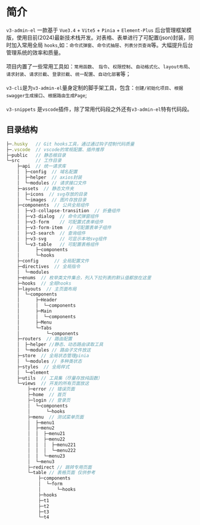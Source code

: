 # 简介

`v3-admin-el` 一款基于 `Vue3.4` + `Vite5` + `Pinia` + `Element-Plus` 后台管理框架模版，使用目前(2024)最新技术栈开发。对表格、表单进行了可配置(json)封装，同时加入常用全局 `hooks`,如：`命令式弹窗`、`命令式抽屉`、`列表分页查询`等。大幅提升后台管理系统的效率和质量。<br/><br/>项目内置了一些常用工具如：`常用函数`、 `指令`、`权限控制`、`自动格式化`、`layout布局`、`请求封装`、`请求拦截`、`登录拦截`、`统一配置`、`自动化部署`等；<br/><br/>`v3-cli`是为`v3-admin-el`量身定制的脚手架工具，包含：`创建/初始化项目`、`根据swagger生成接口`、`根据路由生成Page`;<br/><br/>`v3-snippets` 是`vscode`插件，除了常用代码段之外还有`v3-admin-el`特有代码段。

## 目录结构

```js
├─.husky   // Git hooks工具，通过通过钩子控制代码质量
├─.vscode  // vscode的常规配置、插件推荐
├─public   // 静态根目录
└─src      // 工作目录
    ├─api  // 统一请求库
    │  ├─config  // 域名配置
    │  ├─helper  // axios封装
    │  └─modules // 请求接口文件
    ├─assets  // 静态文件夹
    │  ├─icons  // svg存放的目录
    │  └─images  // 图片存放目录
    ├─components  // 公共全局组件
    │  ├─v3-collapse-transition  // 折叠组件
    │  ├─v3-dialog  // 命令式弹窗组件
    │  ├─v3-form    // 可配置式表单组件
    │  ├─v3-form-item  // 可配置表单子组件
    │  ├─v3-search  // 查询组件
    │  ├─v3-svg     // 可显示本地svg组件
    │  └─v3-table   // 可配置表格组件
    │      ├─components
    │      └─hooks
    ├─config      // 全局配置文件
    ├─directives  // 全局指令
    │  └─modules
    ├─enums  // 枚举类文件集合，列入下拉列表的默认值都放在这里
    ├─hooks  // 全局hooks
    ├─layouts  // 主页面布局
    │  └─components
    │      ├─Header
    │      │  └─components
    │      ├─Main
    │      │  └─components
    │      ├─Menu
    │      └─Tabs
    │          └─components
    ├─routers  // 路由配置
    │  ├─helper //静态、动态路由读取工具
    │  └─modules // 路由子文件放这
    ├─store  // 全局状态管理pinia
    │  └─modules // 多种类状态
    ├─styles  // 全局样式
    │  └─element
    ├─utils  // 工具集（尽量存放纯函数）
    └─views  // 开发的所有页面放这
        ├─error // 错误页面
        ├─home  // 首页
        ├─login // 登录页
        │  └─components
        │      └─hooks
        ├─menu  // 测试菜单页面
        │  ├─menu1
        │  ├─menu2
        │  │  ├─menu21
        │  │  ├─menu22
        │  │  │  ├─menu221
        │  │  │  └─menu222
        │  │  └─menu23
        │  └─menu3
        ├─redirect // 跳转专用页面
        └─table // 表格页面 仅供参考
            ├─components
            │  └─form
            │      └─hooks
            ├─hooks
            ├─t1
            ├─t2
            ├─t3
            └─t4

```